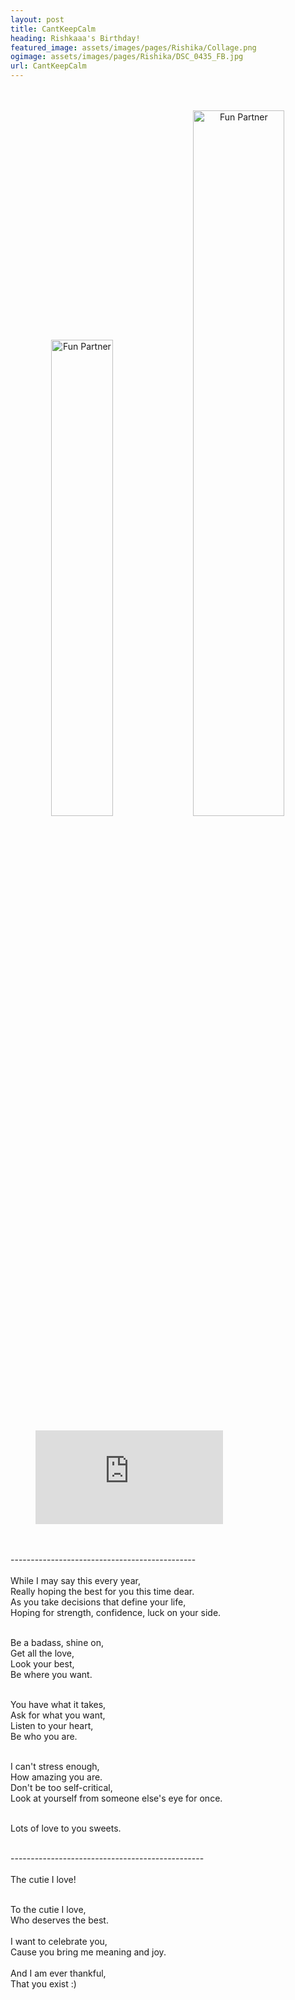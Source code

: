 ```yaml
---
layout: post
title: CantKeepCalm
heading: Rishkaaa's Birthday!
featured_image: assets/images/pages/Rishika/Collage.png
ogimage: assets/images/pages/Rishika/DSC_0435_FB.jpg
url: CantKeepCalm
---
```


<div class="powr-birthday-countdown" id="27ebaf78_1604053080"></div><script src="https://www.powr.io/powr.js?platform=html"></script>
<p align="center">
<br><br>
<img src="assets/images/pages/Rishika/DSC_0046 (1)_1.jpg" width="44.2%" alt="Fun Partner"> <img src="assets/images/pages/Rishika/DSC_0046_1.jpg" width="53.8%" alt="Fun Partner">
<figure class="video_container">
<iframe src="https://www.youtube.com/embed/Y8QKjcn2iGQ" frameborder="0" allowfullscreen="true"> </iframe>
</figure>
<br><br>
----------------------------------------------<br><br>
While I may say this every year,<br>
Really hoping the best for you this time dear.<br>
As you take decisions that define your life,<br>
Hoping for strength, confidence, luck on your side.<br><br>

Be a badass, shine on,<br>
Get all the love,<br>
Look your best,<br>
Be where you want.<br><br>

You have what it takes,<br>
Ask for what you want,<br>
Listen to your heart,<br>
Be who you are.<br><br>

I can't stress enough,<br>
How amazing you are.<br>
Don't be too self-critical,<br>
Look at yourself from someone else's eye for once.<br><br>

Lots of love to you sweets.<br><br>

------------------------------------------------<br><br>
The cutie I love!
<br><br>

To the cutie I love,<br>
Who deserves the best.<br><br>
I want to celebrate you,<br>
Cause you bring me meaning and joy.<br><br>
And I am ever thankful,<br>
That you exist :)
</p>
<br><br><br><br><br><br>
